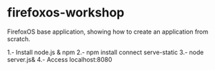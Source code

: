 firefoxos-workshop
==================

FirefoxOS base application, showing how to create an application from scratch.

1.- Install node.js & npm
2.- npm install connect serve-static
3.- node server.js&
4.- Access localhost:8080


